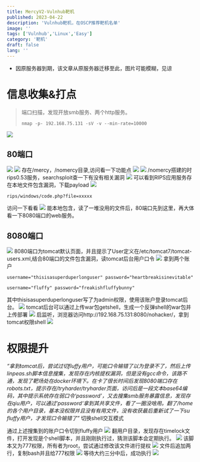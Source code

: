 ```yaml
---
title: MercyV2-Vulnhub靶机
published: 2023-04-22
description: 'Vulnhub靶机，在OSCP推荐靶机名单'
image: ''
tags: ['Vulnhub','Linux','Easy']
category: '靶机'
draft: false 
lang: ''
---
```

* 因原服务器到期，该文章从原服务器迁移至此，图片可能模糊，见谅
# 信息收集&打点
> 端口扫描，发现开放smb服务、两个http服务。
> ``` 
> nmap -p- 192.168.75.131 -sV -v --min-rate=10000
> ``` 
![](https://impos1.oss-cn-beijing.aliyuncs.com/asdhiuwoalbgiluwyqauhjsbyui.png)
## 80端口

![](https://impos1.oss-cn-beijing.aliyuncs.com/image-1asdihzxuihasd.png)
![](https://impos1.oss-cn-beijing.aliyuncs.com/image-2asdasdihiuoqlwhqw.png)
存在/mercy，/nomercy目录,访问看一下功能点
![](https://impos1.oss-cn-beijing.aliyuncs.com/image-3-1024xijabyaxvj1j231172.png)
![](https://impos1.oss-cn-beijing.aliyuncs.com/%7B5AED0C9D-BA1B-4C43-B034-CF8FD4AB84FA%7D.png)
/nomercy搭建的时rips0.53服务，searchsploit查一下有没有相关漏洞
![](https://impos1.oss-cn-beijing.aliyuncs.com/%7BDF53788F-4DF2-48E6-8426-FC0BE288AE3E%7D.png)
可以看到RIPS应用服务存在本地文件包含漏洞，下载payload
![](https://impos1.oss-cn-beijing.aliyuncs.com/%7B7C657ABC-AC21-4DCF-AF3B-19419B3DD9D0%7D.png)
``` poc
rips/windows/code.php?file=xxxxx
``` 
访问一下看看
![](https://impos1.oss-cn-beijing.aliyuncs.com/%7BD2D8045E-54B4-490C-8319-CED0F0B99F9A%7D.png)
能本地包含，读了一堆没用的文件后，80端口先到这里，再大体看一下8080端口的web服务。
## 8080端口
![](https://impos1.oss-cn-beijing.aliyuncs.com/%7B3603C3A8-373C-4F87-B5E7-AB24F1643C8B%7D.png)
8080端口为tomcat默认页面，并且提示了User定义在/etc/tomcat7/tomcat-users.xml,结合80端口的文件包含漏洞，读tomcat后台用户口令
![](https://impos1.oss-cn-beijing.aliyuncs.com/%7B9916DF87-53EE-419B-A7EA-915A1E081F4E%7D.png)
拿到两个账户
``` 
username="thisisasuperduperlonguser" password="heartbreakisinevitable"

username="fluffy" password="freakishfluffybunny"
``` 
其中thisisasuperduperlonguser写了为admin权限，使用该账户登录tomcat后台。
![](https://impos1.oss-cn-beijing.aliyuncs.com/%7BE52BEBC9-0897-4ACC-8B47-9C0314F8D5E8%7D.png)
tomcat后台可以通过上传war包getshell，生成一个反弹shell的war包并上传部署
![](https://impos1.oss-cn-beijing.aliyuncs.com/%7B890AD7B3-AD65-4645-9871-A3470EED0A82%7D.png)
启监听，浏览器访问http://192.168.75.131:8080/nohacker/，拿到tomcat权限shell
![](https://impos1.oss-cn-beijing.aliyuncs.com/%7BD6860854-FBFB-4B6D-86E3-79B80F8511FD%7D.png)
# 权限提升
*“拿到tomcat后，尝试过切fluffy用户，可能口令输错了以为登录不了，然后上传linpeas.sh脚本信息搜集，发现存在内核提权漏洞，但是没有gcc命令，该路不通，发现了靶场处在docker环境下。在卡了很长时间后发现8080端口存在robots.txt，提示存在/tryharder/tryharder页面，访问后是一段文本base64编码，其中提示系统存在弱口令‘password’，又去搜集smb服务暴露信息，发现存在qiu用户，可以通过'password‘拿到其共享文件，看了一圈没啥用。翻了/home的各个用户目录，基本没权限并且没有有用文件，没有收获最后重新试了一下su fluffy用户，才发现口令输错了”*
切换shell交互模式

通过上述搜集到的账户口令切到fluffy用户
![](https://impos1.oss-cn-beijing.aliyuncs.com/%7BECC9D8F9-159B-4F22-A540-D9E432808FDF%7D.png)
翻用户目录，发现存在timelock文件，打开发现是个shell脚本，并且刚刚执行过，猜测该脚本会定期执行。
![](https://impos1.oss-cn-beijing.aliyuncs.com/%7B70B72926-153F-4EA9-8AEE-2C842D951B53%7D.png)
该脚本又为777权限，所有者为root，尝试通过修改该文件进行提权
![](https://impos1.oss-cn-beijing.aliyuncs.com/%7B2BA702B6-2094-482F-8720-0EC481C2FC8D%7D.png)
文件后追加两行，复制bash并且给777权限
![](https://impos1.oss-cn-beijing.aliyuncs.com/%7BADAA2A0E-76C2-4A26-930C-12D44161A873%7D.png)
等待大约三分中后，成功执行
![](https://impos1.oss-cn-beijing.aliyuncs.com/%7B7832A9DC-2F5A-47D4-9B54-8FDD7793C1DB%7D.png)